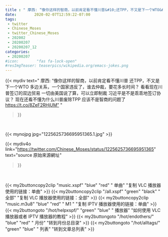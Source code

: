 ```yaml
---
title : " 摩西: “像你这样的智商，以前肯定看不懂川普&#10;还TPP，不又是下一个WTO&#10;多边关系，一个国家违反了，谁去仲裁，要花多长时间？&#10;看看现在川普签订的双边贸易&#10;一切由美国说了算，可以立即制裁&#10;习近平是不是乖乖地签订协议？&#10;现在还看不懂为什么川普废除TPP&#10;应该不是智商的问题了 https://t.co/8ZeF2RHjUM”  "
date:        2020-02-07T12:59:22-07:00
tags:
 - twitter
 - Chinese_Moses
 - twitter_Chinese_Moses
 - 202002
 - 20200207
 - 20200207_12
categories:
 - 20200207
#icon:        "fas fa-lock-open"
#resImgTeaser: teaserpics/wikipedia.org/emacs-jokes.png
---
```


{{< mydiv text=" 摩西: “像你这样的智商，以前肯定看不懂川普&#10;还TPP，不又是下一个WTO&#10;多边关系，一个国家违反了，谁去仲裁，要花多长时间？&#10;看看现在川普签订的双边贸易&#10;一切由美国说了算，可以立即制裁&#10;习近平是不是乖乖地签订协议？&#10;现在还看不懂为什么川普废除TPP&#10;应该不是智商的问题了 https://t.co/8ZeF2RHjUM”  "
>}}
<br>


 {{< mynojpg jpg="1225625736695951365.1.jpg" >}}<br> 



{{< mydiv4o link="https://twitter.com/Chinese_Moses/status/1225625736695951365"
text="source 原始來源網址"
>}}


<br>





{{< my2buttoncopy2clip "music.xspf"        "blue"   "red"    " 单曲"  "复制 VLC 播放器使用的链接：单曲" >}} {{< my2buttoncopy2clip "/all.xspf"         "green"  "black"  " 全部"  "复制 VLC 播放器使用的链接：全部" >}} {{< my2buttoncopy2clip "music.m3u8"        "blue"   "red"    " M1 "    "复制 IPTV 播放器使用的链接：单曲" >}} {{< my2buttongoto      "/hot/helpxspf/"    "green"  "blue"   " 播放器" "如何使用 VLC 播放器或者 IPTV 播放器的教程" >}} {{< my2buttongoto      "/hot/endothers/"   "blue"   "red"    " 月份"   "转到月份总目录" >}} {{< my2buttongoto      "/hot/alltags/"     "green"  "blue"   " 列表"   "转到文章总列表" >}} 
